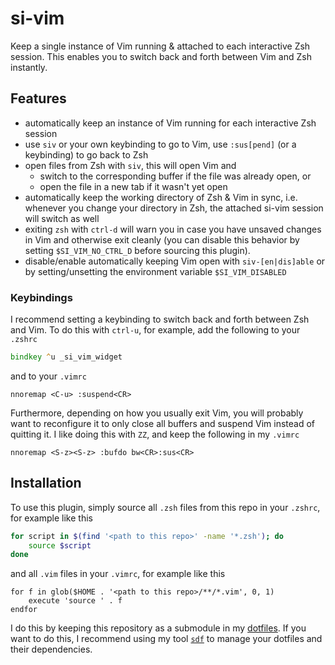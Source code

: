 # si-vim

Keep a single instance of Vim running & attached to each interactive Zsh
session. This enables you to switch back and forth between Vim and Zsh
instantly.

## Features

- automatically keep an instance of Vim running for each interactive Zsh session
- use `siv` or your own keybinding to go to Vim, use `:sus[pend]` (or a
  keybinding) to go back to Zsh
- open files from Zsh with `siv`, this will open Vim and
  - switch to the corresponding buffer if the file was already open, or
  - open the file in a new tab if it wasn't yet open
- automatically keep the working directory of Zsh & Vim in sync, i.e. whenever
  you change your directory in Zsh, the attached si-vim session will switch as
  well
- exiting `zsh` with `ctrl-d` will warn you in case you have unsaved changes in
  Vim and otherwise exit cleanly (you can disable this behavior by setting
  `$SI_VIM_NO_CTRL_D` before sourcing this plugin).
- disable/enable automatically keeping Vim open with `siv-[en|dis]able` or by
  setting/unsetting the environment variable `$SI_VIM_DISABLED`

### Keybindings

I recommend setting a keybinding to switch back and forth between Zsh and Vim.
To do this with `ctrl-u`, for example, add the following to your `.zshrc`

```zsh
bindkey ^u _si_vim_widget
```

and to your `.vimrc`

```vimscript
nnoremap <C-u> :suspend<CR>
```

Furthermore, depending on how you usually exit Vim, you will probably want to
reconfigure it to only close all buffers and suspend Vim instead of quitting it.
I like doing this with `ZZ`, and keep the following in my `.vimrc`

```vimscript
nnoremap <S-z><S-z> :bufdo bw<CR>:sus<CR>
```

## Installation

To use this plugin, simply source all `.zsh` files from this repo in your
`.zshrc`, for example like this

```zsh
for script in $(find '<path to this repo>' -name '*.zsh'); do
    source $script
done
```

and all `.vim` files in your `.vimrc`, for example like this

```vimscript
for f in glob($HOME . '<path to this repo>/**/*.vim', 0, 1)
    execute 'source ' . f
endfor
```

I do this by keeping this repository as a submodule in my
[dotfiles](https://github.com/jannis-baum/dotfiles.git). If you want to do this,
I recommend using my tool
[`sdf`](https://github.com/jannis-baum/sync-dotfiles.zsh) to manage your
dotfiles and their dependencies.
